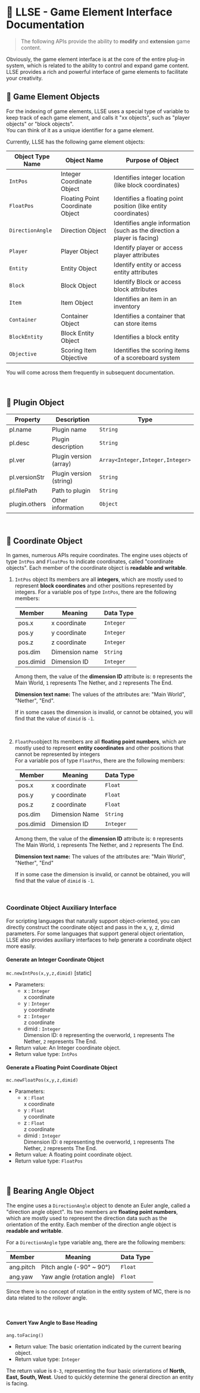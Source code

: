 # 🎨 LLSE - Game Element Interface Documentation

> The following APIs provide the ability to **modify** and **extension** game content.

Obviously, the game element interface is at the core of the entire plug-in system, which is related to the ability to control and expand game content.  
LLSE provides a rich and powerful interface of game elements to facilitate your creativity.

## 🔮 Game Element Objects

For the indexing of game elements, LLSE uses a special type of variable to keep track of each game element, and calls it "xx objects", such as "player objects" or "block objects".  
You can think of it as a unique identifier for a game element.   

Currently, LLSE has the following game element objects:

| Object Type Name | Object Name     | Purpose of Object                  |
| ---------------- | --------------- | ------------------------------------------ |
| `IntPos`         | Integer Coordinate Object  | Identifies integer location (like block coordinates)             |
| `FloatPos`       | Floating Point Coordinate Object | Identifies a floating point position (like entity coordinates)          |
| `DirectionAngle` | Direction Object| Identifies angle information (such as the direction a player is facing)       |
| `Player`         | Player Object | Identify player or access player attributes       |
| `Entity`         | Entity Object | Identify entity or access entity attributes      |
| `Block`          | Block Object  | Identify Block or access block attributes |
| `Item`           | Item Object  | Identifies an item in an inventory |
| `Container`      | Container Object | Identifies a container that can store items|
| `BlockEntity`    | Block Entity Object| Identifies a block entity |
| `Objective`      | Scoring Item Objective | Identifies the scoring items of a scoreboard system|

You will come across them frequently in subsequent documentation.

<br>

## 🧩 Plugin Object

| Property       | Description                              | Type  |
| ------------ | ------------------------------------- | --------- |
| pl.name    | Plugin name                             | `String` |
| pl.desc    | Plugin description                      | `String` |
| pl.ver     | Plugin version (array)                  | `Array<Integer,Integer,Integer>` |
| pl.versionStr  | Plugin version (string)             | `String` |
| pl.filePath | Path to plugin                         | `String` |
| plugin.others     | Other information                     | `Object` |

<br>

## 🎯 Coordinate Object

In games, numerous APIs require coordinates.
The engine uses objects of type `IntPos` and `FloatPos` to indicate coordinates, called "coordinate objects".
Each member of the coordinate object is **readable and writable**.

1. `IntPos` object
    Its members are all **integers**, which are mostly used to represent **block coordinates** and other positions represented by integers.
    For a variable pos of type `IntPos`, there are the following members: 

   | Member    | Meaning    | Data Type       |
   | --------- | ---------- | --------- |
   | pos.x     | x coordinate     | `Integer` |
   | pos.y     | y coordinate     | `Integer` |
   | pos.z     | z coordinate     | `Integer` |
   | pos.dim   | Dimension name   | `String`  |
   | pos.dimid | Dimension ID     | `Integer` |

    Among them, the value of the **dimension ID** attribute is: `0` represents the Main World, `1` represents The Nether, and `2` represents The End.
    
    **Dimension text name:** The values of the attributes are: "Main World", "Nether", "End".

   If in some cases the dimension is invalid, or cannot be obtained, you will find that the value of `dimid` is `-1`.

   <br>

2. `FloatPos`object
    Its members are all **floating point numbers**, which are mostly used to represent **entity coordinates** and other positions that cannot be represented by integers  
    For a variable pos of type `FloatPos`, there are the following members:  

   | Member    | Meaning    | Data Type       |
   | --------- | ---------- | --------- |
   | pos.x     | x coordinate     | `Float`   |
   | pos.y     | y coordinate     | `Float`   |
   | pos.z     | z coordinate     | `Float`   |
   | pos.dim   | Dimension Name   | `String`  |
   | pos.dimid | Dimension ID     | `Integer` |

   Among them, the value of the **dimension ID** attribute is: `0` represents The Main World, `1` represents The Nether, and `2` represents The End.
   
   **Dimension text name:** The values of the attributes are: "Main World", "Nether", "End"

   If in some case the dimension is invalid, or cannot be obtained, you will find that the value of `dimid` is `-1`.

<br>

### Coordinate Object Auxiliary Interface

For scripting languages ​​that naturally support object-oriented, you can directly construct the coordinate object and pass in the x, y, z, dimid parameters.
For some languages ​​that support general object orientation, LLSE also provides auxiliary interfaces to help generate a coordinate object more easily.

#### Generate an Integer Coordinate Object

`mc.newIntPos(x,y,z,dimid)` [static]

- Parameters: 
  - x : `Integer`  
    x coordinate
  - y : `Integer`  
    y coordinate
  - z : `Integer`  
    z coordinate
  - dimid : `Integer`  
    Dimension ID: `0` representing the overworld, `1` represents The Nether, `2` represents The End.
- Return value: An Integer coordinate object.
- Return value type: `IntPos`

#### Generate a Floating Point Coordinate Object

`mc.newFloatPos(x,y,z,dimid)`

- Parameters: 
  - x : `Float`  
    x coordinate
  - y : `Float`  
    y coordinate
  - z : `Float`  
    z coordinate
  - dimid : `Integer`  
    Dimension ID: `0` representing the overworld, `1` represents The Nether, `2` represents The End.
- Return value: A floating point coordinate object.
- Return value type: `FloatPos`

<br>

## 📐 Bearing Angle Object

The engine uses a `DirectionAngle` object to denote an Euler angle, called a "direction angle object".
Its two members are **floating point numbers**, which are mostly used to represent the direction data such as the orientation of the entity.
Each member of the direction angle object is **readable and writable**. 

For a `DirectionAngle` type variable ang, there are the following members:  

| Member    | Meaning       | Data Type      |
| --------- | ---------- | --------- |
| ang.pitch | Pitch angle (-90° ~ 90°)  | `Float` |
| ang.yaw   | Yaw angle (rotation angle) | `Float`   |

Since there is no concept of rotation in the entity system of MC, there is no data related to the rollover angle.

<br>

#### Convert Yaw Angle to Base Heading

`ang.toFacing()`

- Return value: The basic orientation indicated by the current bearing object.
- Return value type: `Integer`

The return value is `0-3`, representing the four basic orientations of **North, East, South, West**. Used to quickly determine the general direction an entity is facing.

<br>

